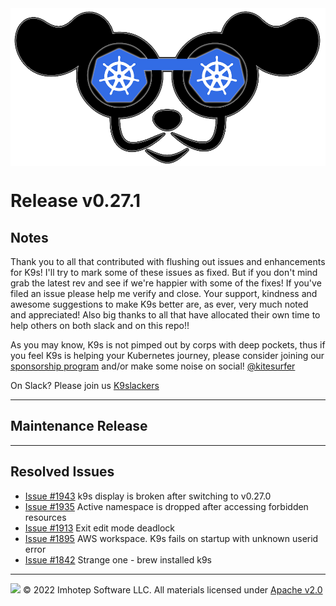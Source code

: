 <img src="https://raw.githubusercontent.com/derailed/k9s/master/assets/k9s.png" align="center" width="800" height="auto"/>

# Release v0.27.1

## Notes

Thank you to all that contributed with flushing out issues and enhancements for K9s! I'll try to mark some of these issues as fixed. But if you don't mind grab the latest rev and see if we're happier with some of the fixes! If you've filed an issue please help me verify and close. Your support, kindness and awesome suggestions to make K9s better are, as ever, very much noted and appreciated! Also big thanks to all that have allocated their own time to help others on both slack and on this repo!!

As you may know, K9s is not pimped out by corps with deep pockets, thus if you feel K9s is helping your Kubernetes journey, please consider joining our [sponsorship program](https://github.com/sponsors/derailed) and/or make some noise on social! [@kitesurfer](https://twitter.com/kitesurfer)

On Slack? Please join us [K9slackers](https://join.slack.com/t/k9sers/shared_invite/enQtOTA5MDEyNzI5MTU0LWQ1ZGI3MzliYzZhZWEyNzYxYzA3NjE0YTk1YmFmNzViZjIyNzhkZGI0MmJjYzhlNjdlMGJhYzE2ZGU1NjkyNTM)

---

## Maintenance Release

---

## Resolved Issues

* [Issue #1943](https://github.com/CirrusByte42/ca9s/issues/1943) k9s display is broken after switching to v0.27.0
* [Issue #1935](https://github.com/CirrusByte42/ca9s/issues/1935) Active namespace is dropped after accessing forbidden resources
* [Issue #1913](https://github.com/CirrusByte42/ca9s/issues/1913) Exit edit mode deadlock
* [Issue #1895](https://github.com/CirrusByte42/ca9s/issues/1895) AWS workspace. K9s fails on startup with unknown userid error
* [Issue #1842](https://github.com/CirrusByte42/ca9s/issues/1842) Strange one - brew installed k9s

---

<img src="https://raw.githubusercontent.com/derailed/k9s/master/assets/imhotep_logo.png" width="32" height="auto"/> © 2022 Imhotep Software LLC. All materials licensed under [Apache v2.0](http://www.apache.org/licenses/LICENSE-2.0)
